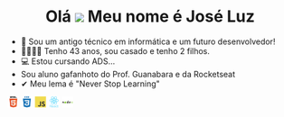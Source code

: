 <h1 align="center">Olá <img src="https://raw.githubusercontent.com/kaueMarques/kaueMarques/master/hi.gif" width="30px"> Meu nome é José Luz</h1>

- 🔭 Sou um antigo técnico em informática e um futuro desenvolvedor!
- 👨‍👩‍👦‍👦 Tenho 43 anos, sou casado e tenho 2 filhos.
- 💻 Estou cursando ADS...
- Sou aluno gafanhoto do Prof. Guanabara e da Rocketseat
- ✔ Meu lema é "Never Stop Learning"

<p align="left">
<img src="https://raw.githubusercontent.com/devicons/devicon/master/icons/html5/html5-original-wordmark.svg" alt="html5"  width="20" height="20"/>
<img src="https://raw.githubusercontent.com/devicons/devicon/master/icons/css3/css3-plain-wordmark.svg" alt="css3"  width="20" height="20"/>
<img src="https://raw.githubusercontent.com/devicons/devicon/master/icons/javascript/javascript-original.svg" alt="javascript" width="20" height="20"/>
<img src="https://raw.githubusercontent.com/devicons/devicon/master/icons/react/react-original-wordmark.svg" alt="react" width="20" height="20"/>
<img src="https://raw.githubusercontent.com/devicons/devicon/master/icons/nodejs/nodejs-original-wordmark.svg" alt="nodejs" width="20" height="20"/></p><p align="center">
</p>
